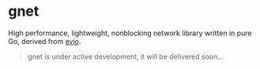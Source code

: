 # gnet
High performance, lightweight, nonblocking network library written in pure Go, derived from [evio](https://github.com/tidwall/evio).

> gnet is under active development, it will be delivered soon...

